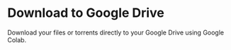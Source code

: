 # Download to Google Drive
Download your files or torrents directly to your Google Drive using Google Colab.


